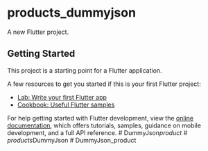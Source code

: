 # products_dummyjson

A new Flutter project.

## Getting Started

This project is a starting point for a Flutter application.

A few resources to get you started if this is your first Flutter project:

- [Lab: Write your first Flutter app](https://docs.flutter.dev/get-started/codelab)
- [Cookbook: Useful Flutter samples](https://docs.flutter.dev/cookbook)

For help getting started with Flutter development, view the
[online documentation](https://docs.flutter.dev/), which offers tutorials,
samples, guidance on mobile development, and a full API reference.
#   D u m m y J s o n _ p r o d u c t  
 #   p r o d u c t s _ D u m m y J s o n  
 #   D u m m y J s o n _ p r o d u c t  
 
